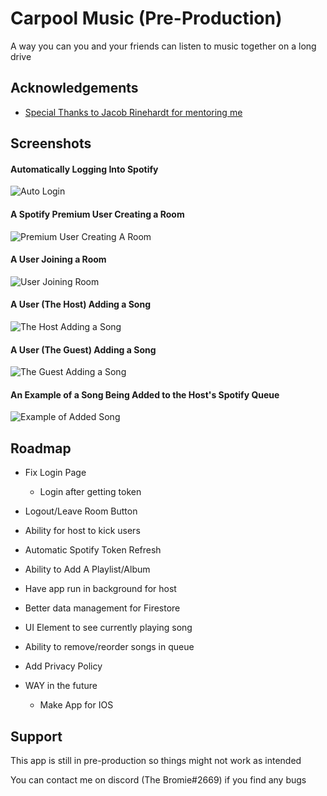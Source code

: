 # Carpool Music (Pre-Production)

A way you can you and your friends can listen to music together on a long drive
## Acknowledgements

 - [Special Thanks to Jacob Rinehardt for mentoring me](https://github.com/Rinehardtjacob)
## Screenshots

#### Automatically Logging Into Spotify

![Auto Login](https://www.thebromie.com/CarpoolMusic/Login.gif)

#### A Spotify Premium User Creating a Room

![Premium User Creating A Room](https://www.thebromie.com/CarpoolMusic/Create%20Room.gif)

#### A User Joining a Room

![User Joining Room](https://www.thebromie.com/CarpoolMusic/Join%20Room.gif)

#### A User (The Host) Adding a Song

![The Host Adding a Song](https://www.thebromie.com/CarpoolMusic/Host%20Add%20Song.gif)

#### A User (The Guest) Adding a Song

![The Guest Adding a Song](https://www.thebromie.com/CarpoolMusic/Guest%20Add%20Song.gif)

#### An Example of a Song Being Added to the Host's Spotify Queue

![Example of Added Song](https://www.thebromie.com/CarpoolMusic/Song%20Added.gif)
## Roadmap

- Fix Login Page

    - Login after getting token
    
- Logout/Leave Room Button

- Ability for host to kick users

- Automatic Spotify Token Refresh

- Ability to Add A Playlist/Album

- Have app run in background for host

- Better data management for Firestore

- UI Element to see currently playing song

- Ability to remove/reorder songs in queue

- Add Privacy Policy

- WAY in the future

    - Make App for IOS
## Support

This app is still in pre-production so things might not work as intended

You can contact me on discord (The Bromie#2669) if you find any bugs
